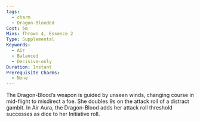 ```yaml
---
tags:
  - charm
  - Dragon-Blooded
Cost: 5m
Mins: Thrown 4, Essence 2
Type: Supplemental
Keywords:
  - Air
  - Balanced
  - Decisive-only
Duration: Instant
Prerequisite Charms:
  - None
---
```

The Dragon-Blood’s weapon is guided by unseen winds, changing course in mid-flight to misdirect a foe. She doubles 9s on the attack roll of a distract gambit. In Air Aura, the Dragon-Blood adds her attack roll threshold successes as dice to her Initiative roll.
